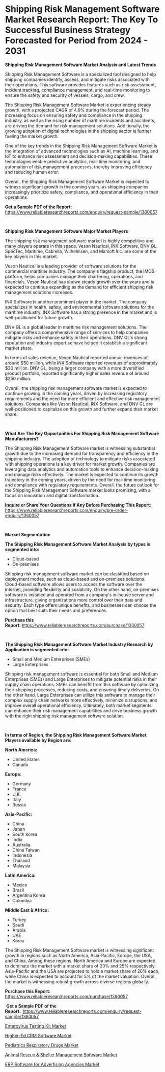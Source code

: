 <p><h1>Shipping Risk Management Software Market Research Report: The Key To Successful Business Strategy Forecasted for Period from 2024 - 2031</h1></p><p><strong>Shipping Risk Management Software Market Analysis and Latest Trends</strong></p>
<p><p>Shipping Risk Management Software is a specialized tool designed to help shipping companies identify, assess, and mitigate risks associated with their operations. This software provides features such as risk assessment, incident tracking, compliance management, and real-time monitoring to ensure the safety and security of vessels, cargo, and crew.</p><p>The Shipping Risk Management Software Market is experiencing steady growth, with a projected CAGR of 4.9% during the forecast period. The increasing focus on ensuring safety and compliance in the shipping industry, as well as the rising number of maritime incidents and accidents, are driving the demand for risk management solutions. Additionally, the growing adoption of digital technologies in the shipping sector is further fueling the market growth.</p><p>One of the key trends in the Shipping Risk Management Software Market is the integration of advanced technologies such as AI, machine learning, and IoT to enhance risk assessment and decision-making capabilities. These technologies enable predictive analytics, real-time monitoring, and automation of risk management processes, thereby improving efficiency and reducing human error.</p><p>Overall, the Shipping Risk Management Software Market is expected to witness significant growth in the coming years, as shipping companies increasingly prioritize safety, compliance, and operational efficiency in their operations.</p></p>
<p><strong>Get a Sample PDF of the Report:&nbsp;</strong> <a href="https://www.reliableresearchreports.com/enquiry/request-sample/1360057">https://www.reliableresearchreports.com/enquiry/request-sample/1360057</a></p>
<p>&nbsp;</p>
<p><strong>Shipping Risk Management Software Major Market Players</strong></p>
<p><p>The shipping risk management software market is highly competitive and many players operate in this space. Veson Nautical, INX Software, DNV GL, SpecTec, Maritime, Cabrella, Wilhelmsen, and Marsoft Inc. are some of the key players in this market.</p><p>Veson Nautical is a leading provider of software solutions for the commercial maritime industry. The company's flagship product, the IMOS platform, helps companies manage their chartering, operations, and financials. Veson Nautical has shown steady growth over the years and is expected to continue expanding as the demand for efficient shipping risk management solutions increases.</p><p>INX Software is another prominent player in the market. The company specializes in health, safety, and environmental software solutions for the maritime industry. INX Software has a strong presence in the market and is well-positioned for future growth.</p><p>DNV GL is a global leader in maritime risk management solutions. The company offers a comprehensive range of services to help companies mitigate risks and enhance safety in their operations. DNV GL's strong reputation and industry expertise have helped it establish a significant market share.</p><p>In terms of sales revenue, Veson Nautical reported annual revenues of around $50 million, while INX Software reported revenues of approximately $30 million. DNV GL, being a larger company with a more diversified product portfolio, reported significantly higher sales revenue of around $250 million.</p><p>Overall, the shipping risk management software market is expected to continue growing in the coming years, driven by increasing regulatory requirements and the need for more efficient and effective risk management solutions. Companies like Veson Nautical, INX Software, and DNV GL are well-positioned to capitalize on this growth and further expand their market share.</p></p>
<p>&nbsp;</p>
<p><strong>What Are The Key Opportunities For Shipping Risk Management Software Manufacturers?</strong></p>
<p><p>The Shipping Risk Management Software market is witnessing substantial growth due to the increasing demand for transparency and efficiency in the shipping industry. The adoption of technology to mitigate risks associated with shipping operations is a key driver for market growth. Companies are leveraging data analytics and automation tools to enhance decision-making and manage risks effectively. The market is expected to continue its growth trajectory in the coming years, driven by the need for real-time monitoring and compliance with regulatory requirements. Overall, the future outlook for the Shipping Risk Management Software market looks promising, with a focus on innovation and digital transformation.</p></p>
<p><strong>Inquire or Share Your Questions If Any Before Purchasing This Report:</strong> <a href="https://www.reliableresearchreports.com/enquiry/pre-order-enquiry/1360057">https://www.reliableresearchreports.com/enquiry/pre-order-enquiry/1360057</a></p>
<p>&nbsp;</p>
<p><strong>Market Segmentation</strong></p>
<p><strong>The Shipping Risk Management Software Market Analysis by types is segmented into:</strong></p>
<p><ul><li>Cloud-based</li><li>On-premises</li></ul></p>
<p><p>Shipping risk management software market can be classified based on deployment modes, such as cloud-based and on-premises solutions. Cloud-based software allows users to access the software over the internet, providing flexibility and scalability. On the other hand, on-premises software is installed and operated from a company's in-house server and infrastructure, giving organizations more control over their data and security. Each type offers unique benefits, and businesses can choose the option that best suits their needs and preferences.</p></p>
<p><strong>Purchase this Report:&nbsp;</strong><a href="https://www.reliableresearchreports.com/purchase/1360057">https://www.reliableresearchreports.com/purchase/1360057</a></p>
<p>&nbsp;</p>
<p><strong>The Shipping Risk Management Software Market Industry Research by Application is segmented into:</strong></p>
<p><ul><li>Small and Medium Enterprises (SMEs)</li><li>Large Enterprises</li></ul></p>
<p><p>Shipping risk management software is essential for both Small and Medium Enterprises (SMEs) and Large Enterprises to mitigate potential risks in their supply chain operations. SMEs can benefit from this software by optimizing their shipping processes, reducing costs, and ensuring timely deliveries. On the other hand, Large Enterprises can utilize this software to manage their complex supply chain networks more effectively, minimize disruptions, and improve overall operational efficiency. Ultimately, both market segments can enhance their risk management capabilities and drive business growth with the right shipping risk management software solution.</p></p>
<p>&nbsp;</p>
<p><strong>In terms of Region, the Shipping Risk Management Software Market Players available by Region are:</strong></p>
<p>
    <p> <strong> North America: </strong>
        <ul>
            <li>United States</li>
            <li>Canada</li>
        </ul>
        </p> 
    <p> <strong> Europe: </strong>
        <ul>
            <li>Germany</li>
            <li>France</li>
            <li>U.K.</li>
            <li>Italy</li>
            <li>Russia</li>
        </ul>
        </p> 
    <p> <strong> Asia-Pacific: </strong>
        <ul>
            <li>China</li>
            <li>Japan</li>
            <li>South Korea</li>
            <li>India</li>
            <li>Australia</li>
            <li>China Taiwan</li>
            <li>Indonesia</li>
            <li>Thailand</li>
            <li>Malaysia</li>
        </ul>
        </p> 
    <p> <strong> Latin America: </strong>
        <ul>
            <li>Mexico</li>
            <li>Brazil</li>
            <li>Argentina Korea</li>
            <li>Colombia</li>
        </ul>
        </p> 
    <p> <strong> Middle East & Africa: </strong>
        <ul>
            <li>Turkey</li>
            <li>Saudi</li>
            <li>Arabia</li>
            <li>UAE</li>
            <li>Korea</li>
        </ul>
    </p>
    </p>
<p><p>The Shipping Risk Management Software market is witnessing significant growth in regions such as North America, Asia-Pacific, Europe, the USA, and China. Among these regions, North America and Europe are expected to dominate the market with a market share of 30% and 25% respectively. Asia-Pacific and the USA are projected to hold a market share of 20% each, while China is expected to account for 5% of the market valuation. Overall, the market is witnessing robust growth across diverse regions globally.</p></p>
<p><strong>Purchase this Report: </strong><a href="https://www.reliableresearchreports.com/purchase/1360057">https://www.reliableresearchreports.com/purchase/1360057</a></p>
<p>&nbsp;<strong>Get a Sample PDF of the Report:&nbsp;&nbsp;</strong><a href="https://www.reliableresearchreports.com/enquiry/request-sample/1360057">https://www.reliableresearchreports.com/enquiry/request-sample/1360057</a></p>
<p><strong></strong></p>
<p><p><a href="https://github.com/sofayahoo2023/Market-Research-Report-List-3/blob/main/enterovirus-testing-kit-market.md">Enterovirus Testing Kit Market</a></p><p><a href="https://github.com/wwwkeltoum/Market-Research-Report-List-1/blob/main/higher-ed-crm-software-market.md">Higher-Ed CRM Software Market</a></p><p><a href="https://github.com/joannesouthgate/Market-Research-Report-List-1/blob/main/pediatrics-respiratory-drugs-market.md">Pediatrics Respiratory Drugs Market</a></p><p><a href="https://github.com/nicholepatriciadoylenwnrjr0/Market-Research-Report-List-1/blob/main/animal-rescue-shelter-management-software-market.md">Animal Rescue & Shelter Management Software Market</a></p><p><a href="https://github.com/gamblestampleyjenny50m5sl6/Market-Research-Report-List-1/blob/main/erp-software-for-advertising-agencies-market.md">ERP Software for Advertising Agencies Market</a></p></p>